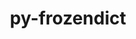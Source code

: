 ---
title: "py-frozendict"
layout: cache
categories: [package, develop]
meta: {"compilers": ["gcc@11.4.0", "gcc@13.2.0"], "num_specs": 45, "num_specs_by_stack": {"hep": 45, "root": 45}, "oss": ["ubuntu22.04", "ubuntu24.04"], "platforms": ["linux"], "stacks": ["hep", "root"], "targets": ["x86_64_v3"], "versions": ["2.3.10", "2.4.6"]}
spec_details: [{"compiler": "gcc@13.2.0", "hash": "3psiafa3r36tz6ozb6ud7khfclhwwuuh", "os": "ubuntu24.04", "platform": "linux", "size": "-", "stacks": ["hep", "root"], "target": "x86_64_v3", "variants": ["build_system=python_pip"], "versions": ["2.3.10"]}, {"compiler": "gcc@11.4.0", "hash": "4wt6vfupwq7apvmce7qukt5zccg6fpix", "os": "ubuntu22.04", "platform": "linux", "size": "-", "stacks": ["hep", "root"], "target": "x86_64_v3", "variants": ["build_system=python_pip"], "versions": ["2.3.10"]}, {"compiler": "gcc@13.2.0", "hash": "63yuubqec7h3ya644hia2qf56aadq6mn", "os": "ubuntu24.04", "platform": "linux", "size": "-", "stacks": ["hep", "root"], "target": "x86_64_v3", "variants": ["build_system=python_pip"], "versions": ["2.3.10"]}, {"compiler": "gcc@11.4.0", "hash": "675ea6debwjnatamjaafuzan24cx5q66", "os": "ubuntu22.04", "platform": "linux", "size": "-", "stacks": ["hep", "root"], "target": "x86_64_v3", "variants": ["build_system=python_pip"], "versions": ["2.3.10"]}, {"compiler": "gcc@13.2.0", "hash": "7337ljg7rvzsjlsd4rtvpfs3ogad5n3r", "os": "ubuntu24.04", "platform": "linux", "size": "-", "stacks": ["hep", "root"], "target": "x86_64_v3", "variants": ["build_system=python_pip"], "versions": ["2.3.10"]}, {"compiler": "gcc@11.4.0", "hash": "7pc3p5ki7kjzgbfw5rjyhpn63olbaw2a", "os": "ubuntu22.04", "platform": "linux", "size": "-", "stacks": ["hep", "root"], "target": "x86_64_v3", "variants": ["build_system=python_pip"], "versions": ["2.3.10"]}, {"compiler": "gcc@11.4.0", "hash": "b2hx4fwyveqrsk6yxmctnu6zufy4r5od", "os": "ubuntu22.04", "platform": "linux", "size": "-", "stacks": ["hep", "root"], "target": "x86_64_v3", "variants": ["build_system=python_pip"], "versions": ["2.3.10"]}, {"compiler": "gcc@11.4.0", "hash": "b2kwyjs2g7m5vnrruatd4tobdolw4uao", "os": "ubuntu22.04", "platform": "linux", "size": "-", "stacks": ["hep", "root"], "target": "x86_64_v3", "variants": ["build_system=python_pip"], "versions": ["2.3.10"]}, {"compiler": "gcc@13.2.0", "hash": "b64n3asvwafppx2w3u7cx7pw5vzjd36e", "os": "ubuntu24.04", "platform": "linux", "size": "-", "stacks": ["hep", "root"], "target": "x86_64_v3", "variants": ["build_system=python_pip"], "versions": ["2.4.6"]}, {"compiler": "gcc@11.4.0", "hash": "b6arld3vjmilpboz5kxr2ikkmhrnxm3e", "os": "ubuntu22.04", "platform": "linux", "size": "-", "stacks": ["hep", "root"], "target": "x86_64_v3", "variants": ["build_system=python_pip"], "versions": ["2.3.10"]}, {"compiler": "gcc@11.4.0", "hash": "bbpdsmhjyvnefc5vp3gsfwe3tw7mlb4v", "os": "ubuntu22.04", "platform": "linux", "size": "-", "stacks": ["hep", "root"], "target": "x86_64_v3", "variants": ["build_system=python_pip"], "versions": ["2.3.10"]}, {"compiler": "gcc@11.4.0", "hash": "cgh3dphruybdrjnmqqnmkwledkkhiequ", "os": "ubuntu22.04", "platform": "linux", "size": "-", "stacks": ["hep", "root"], "target": "x86_64_v3", "variants": ["build_system=python_pip"], "versions": ["2.3.10"]}, {"compiler": "gcc@11.4.0", "hash": "dhl57bjvuuvgii5wea4y3gngxxzjizcr", "os": "ubuntu22.04", "platform": "linux", "size": "-", "stacks": ["hep", "root"], "target": "x86_64_v3", "variants": ["build_system=python_pip"], "versions": ["2.3.10"]}, {"compiler": "gcc@11.4.0", "hash": "dn3ascqnii5qy5zaqhpqcwzw5iaqgg2h", "os": "ubuntu22.04", "platform": "linux", "size": "-", "stacks": ["hep", "root"], "target": "x86_64_v3", "variants": ["build_system=python_pip"], "versions": ["2.3.10"]}, {"compiler": "gcc@13.2.0", "hash": "eo2ox5d55ccvfalmcvznolzfenngjhs2", "os": "ubuntu24.04", "platform": "linux", "size": "-", "stacks": ["hep", "root"], "target": "x86_64_v3", "variants": ["build_system=python_pip"], "versions": ["2.4.6"]}, {"compiler": "gcc@11.4.0", "hash": "ewnbmijr2ear3udp6k6df76z2cd32ddf", "os": "ubuntu22.04", "platform": "linux", "size": "-", "stacks": ["hep", "root"], "target": "x86_64_v3", "variants": ["build_system=python_pip"], "versions": ["2.3.10"]}, {"compiler": "gcc@11.4.0", "hash": "ewvrmh2cqi2cgwzuyu2mbpew6psxkujp", "os": "ubuntu22.04", "platform": "linux", "size": "-", "stacks": ["hep", "root"], "target": "x86_64_v3", "variants": ["build_system=python_pip"], "versions": ["2.3.10"]}, {"compiler": "gcc@11.4.0", "hash": "fup7avo26332zgkgfm6febka4f6h54md", "os": "ubuntu22.04", "platform": "linux", "size": "-", "stacks": ["hep", "root"], "target": "x86_64_v3", "variants": ["build_system=python_pip"], "versions": ["2.3.10"]}, {"compiler": "gcc@11.4.0", "hash": "gczaiphyu6bmisbecda2gleckkddg42m", "os": "ubuntu22.04", "platform": "linux", "size": "-", "stacks": ["hep", "root"], "target": "x86_64_v3", "variants": ["build_system=python_pip"], "versions": ["2.3.10"]}, {"compiler": "gcc@11.4.0", "hash": "hete4m3hojp2uktmnqfr22ilimnt4y42", "os": "ubuntu22.04", "platform": "linux", "size": "-", "stacks": ["hep", "root"], "target": "x86_64_v3", "variants": ["build_system=python_pip"], "versions": ["2.3.10"]}, {"compiler": "gcc@11.4.0", "hash": "hgn5mnsvhico3fj6ru5e2bu5pju7whbp", "os": "ubuntu22.04", "platform": "linux", "size": "-", "stacks": ["hep", "root"], "target": "x86_64_v3", "variants": ["build_system=python_pip"], "versions": ["2.3.10"]}, {"compiler": "gcc@13.2.0", "hash": "i472ibvuslhzphm6gsbqe2dghmqexfsa", "os": "ubuntu24.04", "platform": "linux", "size": "-", "stacks": ["hep", "root"], "target": "x86_64_v3", "variants": ["build_system=python_pip"], "versions": ["2.3.10"]}, {"compiler": "gcc@11.4.0", "hash": "kaxilhgsp35hqlhig7unsgqkme3fboj5", "os": "ubuntu22.04", "platform": "linux", "size": "-", "stacks": ["hep", "root"], "target": "x86_64_v3", "variants": ["build_system=python_pip"], "versions": ["2.3.10"]}, {"compiler": "gcc@13.2.0", "hash": "kwhqosj6yxexuo5e4qewk7sppgdpqk4u", "os": "ubuntu24.04", "platform": "linux", "size": "-", "stacks": ["hep", "root"], "target": "x86_64_v3", "variants": ["build_system=python_pip"], "versions": ["2.4.6"]}, {"compiler": "gcc@11.4.0", "hash": "miircvazqtuti727cfzlfrfrcckwbxlr", "os": "ubuntu22.04", "platform": "linux", "size": "-", "stacks": ["hep", "root"], "target": "x86_64_v3", "variants": ["build_system=python_pip"], "versions": ["2.3.10"]}, {"compiler": "gcc@13.2.0", "hash": "mqxvuaze4phqu2yfeudgodkverpokkmr", "os": "ubuntu24.04", "platform": "linux", "size": "-", "stacks": ["hep", "root"], "target": "x86_64_v3", "variants": ["build_system=python_pip"], "versions": ["2.3.10"]}, {"compiler": "gcc@13.2.0", "hash": "nj322vq2xn2pqqiqsig6vardzyofcrdr", "os": "ubuntu24.04", "platform": "linux", "size": "-", "stacks": ["hep", "root"], "target": "x86_64_v3", "variants": ["build_system=python_pip"], "versions": ["2.3.10"]}, {"compiler": "gcc@11.4.0", "hash": "njvdbjxllq46h7n32hpxx52z54c267id", "os": "ubuntu22.04", "platform": "linux", "size": "-", "stacks": ["hep", "root"], "target": "x86_64_v3", "variants": ["build_system=python_pip"], "versions": ["2.3.10"]}, {"compiler": "gcc@13.2.0", "hash": "ophtlhfsauwod5iu5xvgzo6t2ovi2wrk", "os": "ubuntu24.04", "platform": "linux", "size": "-", "stacks": ["hep", "root"], "target": "x86_64_v3", "variants": ["build_system=python_pip"], "versions": ["2.3.10"]}, {"compiler": "gcc@11.4.0", "hash": "pibzfw6y6usle5wyogywtcjogjng3hb3", "os": "ubuntu22.04", "platform": "linux", "size": "-", "stacks": ["hep", "root"], "target": "x86_64_v3", "variants": ["build_system=python_pip"], "versions": ["2.3.10"]}, {"compiler": "gcc@13.2.0", "hash": "qbpmmo4gwvgmcoysdzdprvk5u2hnpfyd", "os": "ubuntu24.04", "platform": "linux", "size": "-", "stacks": ["hep", "root"], "target": "x86_64_v3", "variants": ["build_system=python_pip"], "versions": ["2.3.10"]}, {"compiler": "gcc@11.4.0", "hash": "qpaimc6jbzu5jesr7sljbwzqbdmgf6l2", "os": "ubuntu22.04", "platform": "linux", "size": "-", "stacks": ["hep", "root"], "target": "x86_64_v3", "variants": ["build_system=python_pip"], "versions": ["2.3.10"]}, {"compiler": "gcc@11.4.0", "hash": "rvsa547ekmo7lxymiyb5fmebsmvf65ov", "os": "ubuntu22.04", "platform": "linux", "size": "-", "stacks": ["hep", "root"], "target": "x86_64_v3", "variants": ["build_system=python_pip"], "versions": ["2.3.10"]}, {"compiler": "gcc@13.2.0", "hash": "tccm74n2n26n3zrotwgduajru56xvrpr", "os": "ubuntu24.04", "platform": "linux", "size": "-", "stacks": ["hep", "root"], "target": "x86_64_v3", "variants": ["build_system=python_pip"], "versions": ["2.4.6"]}, {"compiler": "gcc@11.4.0", "hash": "tftgc627bjdg4irp7rgn342znysz62je", "os": "ubuntu22.04", "platform": "linux", "size": "-", "stacks": ["hep", "root"], "target": "x86_64_v3", "variants": ["build_system=python_pip"], "versions": ["2.3.10"]}, {"compiler": "gcc@13.2.0", "hash": "uhby6wto33dloripqdh45od4bnumfq6y", "os": "ubuntu24.04", "platform": "linux", "size": "-", "stacks": ["hep", "root"], "target": "x86_64_v3", "variants": ["build_system=python_pip"], "versions": ["2.3.10"]}, {"compiler": "gcc@13.2.0", "hash": "uhufmlamx74bogwnatcxe3kuwfcq6koc", "os": "ubuntu24.04", "platform": "linux", "size": "-", "stacks": ["hep", "root"], "target": "x86_64_v3", "variants": ["build_system=python_pip"], "versions": ["2.3.10"]}, {"compiler": "gcc@11.4.0", "hash": "v7i4d3x6chbgn6ntxegkolosh4rnaj2m", "os": "ubuntu22.04", "platform": "linux", "size": "-", "stacks": ["hep", "root"], "target": "x86_64_v3", "variants": ["build_system=python_pip"], "versions": ["2.3.10"]}, {"compiler": "gcc@11.4.0", "hash": "vth4ltnkeis4zeulgqzprni6gsog2rem", "os": "ubuntu22.04", "platform": "linux", "size": "-", "stacks": ["hep", "root"], "target": "x86_64_v3", "variants": ["build_system=python_pip"], "versions": ["2.3.10"]}, {"compiler": "gcc@11.4.0", "hash": "w2uxs7eeysquelkcz3fcvb5iopqhzwrj", "os": "ubuntu22.04", "platform": "linux", "size": "-", "stacks": ["hep", "root"], "target": "x86_64_v3", "variants": ["build_system=python_pip"], "versions": ["2.3.10"]}, {"compiler": "gcc@11.4.0", "hash": "y5lzeqe5olgnmimzziaks26oq7zj6h2b", "os": "ubuntu22.04", "platform": "linux", "size": "-", "stacks": ["hep", "root"], "target": "x86_64_v3", "variants": ["build_system=python_pip"], "versions": ["2.3.10"]}, {"compiler": "gcc@13.2.0", "hash": "y7sztjcv5m5zhvlwjayuioawxpjeypw2", "os": "ubuntu24.04", "platform": "linux", "size": "-", "stacks": ["hep", "root"], "target": "x86_64_v3", "variants": ["build_system=python_pip"], "versions": ["2.3.10"]}, {"compiler": "gcc@11.4.0", "hash": "ybp2slva2sh74exac7gbju6kvcq4u574", "os": "ubuntu22.04", "platform": "linux", "size": "-", "stacks": ["hep", "root"], "target": "x86_64_v3", "variants": ["build_system=python_pip"], "versions": ["2.3.10"]}, {"compiler": "gcc@11.4.0", "hash": "yzbg2rup74tyc5omwhhmze4an3vda6zi", "os": "ubuntu22.04", "platform": "linux", "size": "-", "stacks": ["hep", "root"], "target": "x86_64_v3", "variants": ["build_system=python_pip"], "versions": ["2.3.10"]}, {"compiler": "gcc@11.4.0", "hash": "zdkv6y5cyicq7vaufqvhfeieb7jg67cl", "os": "ubuntu22.04", "platform": "linux", "size": "-", "stacks": ["hep", "root"], "target": "x86_64_v3", "variants": ["build_system=python_pip"], "versions": ["2.3.10"]}]
---